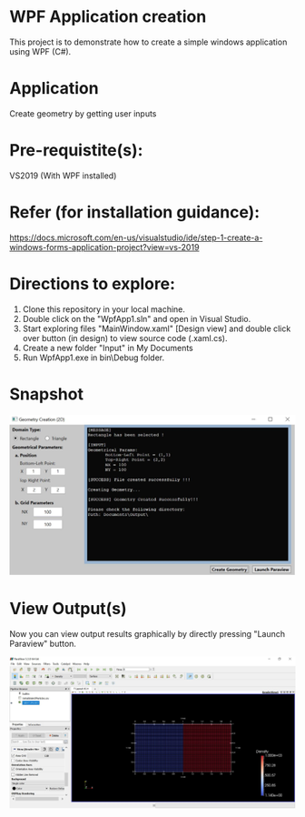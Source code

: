 # WPF Application creation
This project is to demonstrate how to create a simple windows application using WPF (C#).

# Application
Create geometry by getting user inputs

# Pre-requistite(s):
VS2019 (With WPF installed)

# Refer (for installation guidance): 
https://docs.microsoft.com/en-us/visualstudio/ide/step-1-create-a-windows-forms-application-project?view=vs-2019

# Directions to explore:
1. Clone this repository in your local machine.
2. Double click on the "WpfApp1.sln" and open in Visual Studio.
3. Start exploring files "MainWindow.xaml" [Design view] and double click over button (in design) to view source code (.xaml.cs).
4. Create a new folder "Input" in My Documents 
5. Run WpfApp1.exe in bin\Debug folder.

# Snapshot
![LaunchingCmdCapture](Img/WPFAppDesign1.JPG "EXE ScreenShot")

# View Output(s)
Now you can view output results graphically by directly pressing "Launch Paraview" button.

![LaunchingParaview](Img/LaunchingParaview.JPG "Paraview ScreenShot")
